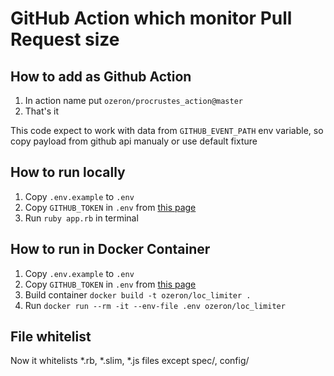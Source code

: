 # GitHub Action which monitor Pull Request size

## How to add as Github Action
1. In action name put `ozeron/procrustes_action@master`
2. That's it

This code expect to work with data from `GITHUB_EVENT_PATH` env variable, so copy payload from github api manualy or use default fixture

## How to run locally
1. Copy `.env.example` to `.env`
2. Copy `GITHUB_TOKEN` in `.env` from [this page](https://github.com/settings/tokens)
3. Run `ruby app.rb` in terminal

## How to run in Docker Container
1. Copy `.env.example` to `.env`
2. Copy `GITHUB_TOKEN` in `.env` from [this page](https://github.com/settings/tokens)
3. Build container `docker build -t ozeron/loc_limiter .`
4. Run `docker run --rm -it --env-file .env ozeron/loc_limiter`

## File whitelist
Now it whitelists \*.rb, \*.slim, \*.js files except spec/, config/
